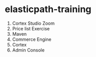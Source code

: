 # elasticpath-training

1. Cortex Studio Zoom
2. Price list Exercise
3. Maven
4. Commerce Engine
5. Cortex
6. Admin Console

